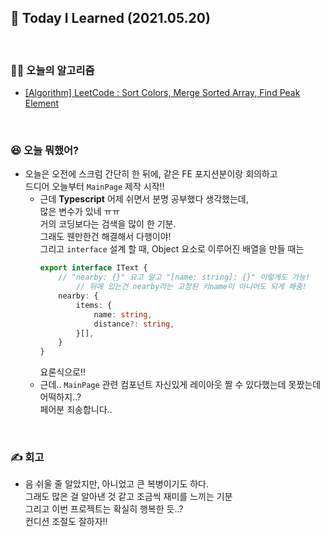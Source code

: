 ## 🚀 Today I Learned (2021.05.20)

<br/>

### **👨‍💻 오늘의 알고리즘**

-   [[Algorithm] LeetCode : Sort Colors, Merge Sorted Array, Find Peak Element](https://codi-rano.tistory.com/70)

<br/>

### **😆 오늘 뭐했어?**

-   오늘은 오전에 스크럼 간단히 한 뒤에, 같은 FE 포지션분이랑 회의하고  
    드디어 오늘부터 `MainPage` 제작 시작!!
    - 근데 **Typescript** 어제 쉬면서 분명 공부했다 생각했는데,  
        많은 변수가 있네 ㅠㅠ  
        거의 코딩보다는 검색을 많이 한 기분.  
        그래도 웬만한건 해결해서 다행이야!  
        그리고 `interface` 설계 할 때, Object 요소로 이루어진 배열을 만들 때는  
        ```ts
        export interface IText {
            // "nearby: {}" 요고 말고 "[name: string]: {}" 이렇게도 가능!
                // 뒤에 있는건 nearby라는 고정된 키name이 아니어도 되게 해줌!
            nearby: {
                items: {
                    name: string,
                    distance?: string,
                }[],
            }
        }
        ```
        요론식으로!! 
    - 근데.. `MainPage` 관련 컴포넌트 자신있게 레이아웃 짤 수 있다했는데 못짰는데 어떡하지..?  
        페어분 죄송합니다..

<br/>

### **✍️ 회고**

-   음 쉬울 줄 알았지만, 아니었고 큰 복병이기도 하다.  
    그래도 많은 걸 알아낸 것 같고 조금씩 재미를 느끼는 기분  
    그리고 이번 프로젝트는 확실히 행복한 듯..?  
    컨디션 조절도 잘하자!!